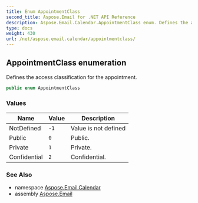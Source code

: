 ```yaml
---
title: Enum AppointmentClass
second_title: Aspose.Email for .NET API Reference
description: Aspose.Email.Calendar.AppointmentClass enum. Defines the access classification for the appointment
type: docs
weight: 430
url: /net/aspose.email.calendar/appointmentclass/
---
```

## AppointmentClass enumeration

Defines the access classification for the appointment.

```csharp
public enum AppointmentClass
```

### Values

| Name | Value | Description |
| --- | --- | --- |
| NotDefined | `-1` | Value is not defined |
| Public | `0` | Public. |
| Private | `1` | Private. |
| Confidential | `2` | Confidential. |

### See Also

* namespace [Aspose.Email.Calendar](../../aspose.email.calendar/)
* assembly [Aspose.Email](../../)


